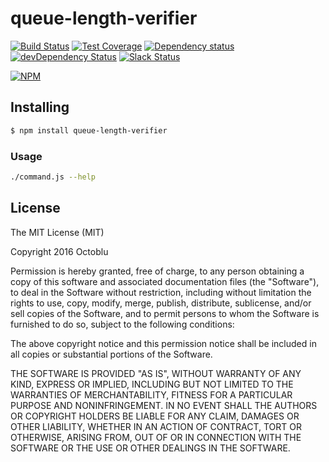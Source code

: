# queue-length-verifier

[![Build Status](https://travis-ci.org/https://github.com/octoblu/queue-length-verifier.svg?branch=master)](https://travis-ci.org/https://github.com/octoblu/queue-length-verifier)
[![Test Coverage](https://codecov.io/gh/https://github.com/octoblu/queue-length-verifier/branch/master/graph/badge.svg)](https://codecov.io/gh/https://github.com/octoblu/queue-length-verifier)
[![Dependency status](http://img.shields.io/david/https://github.com/octoblu/queue-length-verifier.svg?style=flat)](https://david-dm.org/https://github.com/octoblu/queue-length-verifier)
[![devDependency Status](http://img.shields.io/david/dev/https://github.com/octoblu/queue-length-verifier.svg?style=flat)](https://david-dm.org/https://github.com/octoblu/queue-length-verifier#info=devDependencies)
[![Slack Status](http://community-slack.octoblu.com/badge.svg)](http://community-slack.octoblu.com)

[![NPM](https://nodei.co/npm/queue-length-verifier.svg?style=flat)](https://npmjs.org/package/queue-length-verifier)

## Installing

```bash
$ npm install queue-length-verifier
```

### Usage

```bash
./command.js --help
```

## License

The MIT License (MIT)

Copyright 2016 Octoblu

Permission is hereby granted, free of charge, to any person obtaining a copy
of this software and associated documentation files (the "Software"), to deal
in the Software without restriction, including without limitation the rights
to use, copy, modify, merge, publish, distribute, sublicense, and/or sell
copies of the Software, and to permit persons to whom the Software is
furnished to do so, subject to the following conditions:

The above copyright notice and this permission notice shall be included in all
copies or substantial portions of the Software.

THE SOFTWARE IS PROVIDED "AS IS", WITHOUT WARRANTY OF ANY KIND, EXPRESS OR
IMPLIED, INCLUDING BUT NOT LIMITED TO THE WARRANTIES OF MERCHANTABILITY,
FITNESS FOR A PARTICULAR PURPOSE AND NONINFRINGEMENT. IN NO EVENT SHALL THE
AUTHORS OR COPYRIGHT HOLDERS BE LIABLE FOR ANY CLAIM, DAMAGES OR OTHER
LIABILITY, WHETHER IN AN ACTION OF CONTRACT, TORT OR OTHERWISE, ARISING FROM,
OUT OF OR IN CONNECTION WITH THE SOFTWARE OR THE USE OR OTHER DEALINGS IN THE
SOFTWARE.

